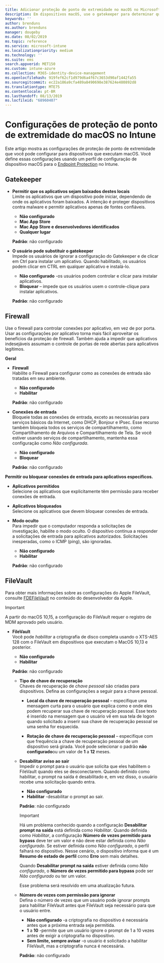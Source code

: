 ```yaml
---
title: Adicionar proteção de ponto de extremidade no macOS no Microsoft Intune – Azure | Microsoft Docs
description: Em dispositivos macOS, use o gatekeeper para determinar quais aplicativos podem ser instalados, incluindo a Mac App Store. Também habilite ou configure um firewall para permitir que aplicativos específicos, aplicativos de especificações de blocos, usem o modo oculto e até mesmo bloqueiem determinados tipos de conexões de entrada usando o Microsoft Intune.
keywords: ''
author: brenduns
ms.author: brenduns
manager: dougeby
ms.date: 08/02/2019
ms.topic: reference
ms.service: microsoft-intune
ms.localizationpriority: medium
ms.technology: ''
ms.suite: ems
search.appverid: MET150
ms.custom: intune-azure
ms.collection: M365-identity-device-management
ms.openlocfilehash: 919fef62cf1d979d6a4f67c3653d90af1442fa55
ms.sourcegitcommit: ec22a186a9cfa489a8490698e387624e480892d8
ms.translationtype: MTE75
ms.contentlocale: pt-BR
ms.lasthandoff: 08/13/2019
ms.locfileid: "68960407"
---
```

# <a name="macos-endpoint-protection-settings-in-intune"></a>Configurações de proteção de ponto de extremidade do macOS no Intune  

Este artigo mostra as configurações de proteção de ponto de extremidade que você pode configurar para dispositivos que executam macOS. Você define essas configurações usando um perfil de configuração de dispositivo macOS para o [Endpoint Protection](endpoint-protection-configure.md) no Intune.  

## <a name="gatekeeper"></a>Gatekeeper  

- **Permitir que os aplicativos sejam baixados destes locais**  
  Limite os aplicativos que um dispositivo pode iniciar, dependendo de onde os aplicativos foram baixados. A intenção é proteger dispositivos contra malware e permitir aplicativos apenas de fontes confiáveis.  

  - **Não configurado**  
  - **Mac App Store**  
  - **Mac App Store e desenvolvedores identificados**  
  - **Qualquer lugar**  

  **Padrão**: não configurado  

- **O usuário pode substituir o gatekeeper**  
  Impede os usuários de ignorar a configuração do Gatekeeper e de clicar em Ctrl para instalar um aplicativo. Quando habilitado, os usuários podem clicar em CTRL em qualquer aplicativo e instalá-lo.  
 
  - **Não configurado** -os usuários podem controlar e clicar para instalar aplicativos.  
  - **Bloquear** – impede que os usuários usem o controle-clique para instalar aplicativos.  

  **Padrão**: não configurado  

## <a name="firewall"></a>Firewall  

Use o firewall para controlar conexões por aplicativo, em vez de por porta. Usar as configurações por aplicativo torna mais fácil aproveitar os benefícios da proteção de firewall. Também ajuda a impedir que aplicativos indesejáveis assumam o controle de portas de rede abertas para aplicativos legítimos.  

**Geral**
- **Firewall**  
  Habilite o Firewall para configurar como as conexões de entrada são tratadas em seu ambiente.  
  - **Não configurado**  
  - **Habilitar**  

  **Padrão**: não configurado  

- **Conexões de entrada**  
  Bloqueie todas as conexões de entrada, exceto as necessárias para serviços básicos da Internet, como DHCP, Bonjour e IPsec. Esse recurso também bloqueia todos os serviços de compartilhamento, como Compartilhamento de Arquivos e Compartilhamento de Tela. Se você estiver usando serviços de compartilhamento, mantenha essa configuração como *Não configurada*.  
  - **Não configurado**  
  - **Bloquear**  

  **Padrão**: não configurado  

**Permitir ou bloquear conexões de entrada para aplicativos específicos.**  

  - **Aplicativos permitidos**  
    Selecione os aplicativos que explicitamente têm permissão para receber conexões de entrada.  

  - **Aplicativos bloqueados**  
    Selecione os aplicativos que devem bloquear conexões de entrada.  

  - **Modo oculto**  
    Para impedir que o computador responda a solicitações de investigação, habilite o modo oculto. O dispositivo continua a responder a solicitações de entrada para aplicativos autorizados. Solicitações inesperadas, como o ICMP (ping), são ignoradas.  
    - **Não configurado**  
    - **Habilitar**  

    **Padrão**: não configurado  

## <a name="filevault"></a>FileVault  
Para obter mais informações sobre as configurações do Apple FileVault, consulte [FDEFileVault](https://developer.apple.com/documentation/devicemanagement/fdefilevault) no conteúdo do desenvolvedor da Apple. 

> [!IMPORTANT]  
> A partir do macOS 10,15, a configuração do FileVault requer o registro de MDM aprovado pelo usuário. 

- **FileVault**  
  Você pode *habilitar* a criptografia de disco completa usando o XTS-AES 128 com o FileVault em dispositivos que executam o MacOS 10,13 e posterior.  
  - **Não configurado**  
  - **Habilitar**  

  **Padrão**: não configurado  

  - **Tipo de chave de recuperação**  
    Chaves de recuperação de *chave pessoal* são criadas para dispositivos. Defina as configurações a seguir para a chave pessoal.  

    - **Local da chave de recuperação pessoal** – especifique uma mensagem curta para o usuário que explica como e onde eles podem recuperar sua chave de recuperação pessoal. Esse texto é inserido na mensagem que o usuário vê em sua tela de logon quando solicitado a inserir sua chave de recuperação pessoal se uma senha for esquecida.  
      
    - **Rotação de chave de recuperação pessoal** – especifique com que frequência a chave de recuperação pessoal de um dispositivo será girada. Você pode selecionar o padrão **não configurado**ou um valor de **1** a **12** meses.  

  - **Desabilitar aviso ao sair**  
    Impedir o prompt para o usuário que solicita que eles habilitem o FileVault quando eles se desconectarem.  Quando definido como habilitar, o prompt na saída é desabilitado e, em vez disso, o usuário recebe uma solicitação quando entra.  
    - **Não configurado**  
    - **Habilitar** -desabilitar o prompt ao sair.

    **Padrão**: não configurado  

     > [!IMPORTANT]  
     > Há um problema conhecido quando a configuração **Desabilitar prompt na saída** está definida como *Habilitar*. Quando definida como *Habilitar*, a configuração **Número de vezes permitido para bypass** deve ter um valor e não deve estar definida como *Não configurado*. Se estiver definida como *Não configurado*, o perfil falhará no dispositivo. Nesse cenário, o dispositivo informa que é um **Resumo de estado de perfil** como **Erro** sem mais detalhes.
     > 
     > Quando **Desabilitar prompt na saída** estiver definida como *Não configurado*, o **Número de vezes permitido para bypass** pode ser *Não configurado* ou ter um valor.  
     > 
     > Esse problema será resolvido em uma atualização futura. 

  - **Número de vezes com permissão para ignorar**  
  Defina o número de vezes que um usuário pode ignorar prompts para habilitar FileVault antes que FileVault seja necessário para que o usuário entre.  

    - **Não configurado** -a criptografia no dispositivo é necessária antes que a próxima entrada seja permitida.  
    - **1** a **10** -permite que um usuário ignore o prompt de 1 a 10 vezes antes de exigir a criptografia no dispositivo.  
    - **Sem limite, sempre avisar** -o usuário é solicitado a habilitar FileVault, mas a criptografia nunca é necessária.  
 
    **Padrão**: não configurado  


